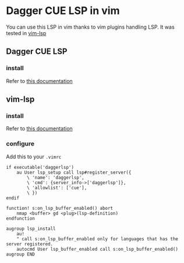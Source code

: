 # Dagger CUE LSP in vim

You can use this LSP in vim thanks to vim plugins handling LSP.
It was tested in [vim-lsp](https://github.com/prabirshrestha/vim-lsp)

## Dagger CUE LSP

### install

Refer to [this documentation](/README.md#install)

## vim-lsp

### install

Refer to [this documentation](https://github.com/prabirshrestha/vim-lsp#installing)

### configure

Add this to your `.vimrc`
```
if executable('daggerlsp')
    au User lsp_setup call lsp#register_server({
        \ 'name': 'daggerlsp',
        \ 'cmd': {server_info->['daggerlsp']},
        \ 'allowlist': ['cue'],
        \ })
endif

function! s:on_lsp_buffer_enabled() abort
    nmap <buffer> gd <plug>(lsp-definition)
endfunction

augroup lsp_install
    au!
    " call s:on_lsp_buffer_enabled only for languages that has the server registered.
    autocmd User lsp_buffer_enabled call s:on_lsp_buffer_enabled()
augroup END
```

